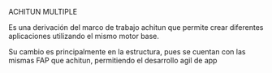 ACHITUN MULTIPLE

Es una derivación del marco de trabajo achitun que permite crear diferentes aplicaciones utilizando el mismo motor base.

Su cambio es principalmente en la estructura, pues se cuentan con las mismas FAP que achitun, permitiendo el desarrollo agil de app
